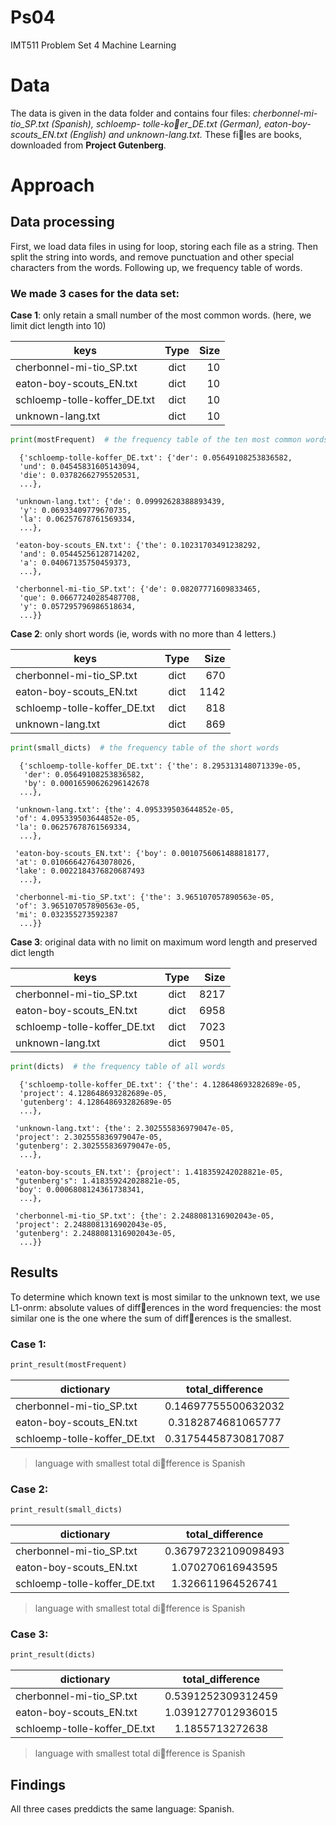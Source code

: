 # Ps04
IMT511 Problem Set 4 Machine Learning

# Data
The data is given in the data folder and contains four files: 
_cherbonnel-mi-tio_SP.txt (Spanish), schloemp- tolle-ko􏰂er_DE.txt (German), 
eaton-boy-scouts_EN.txt (English) and unknown-lang.txt._ 
These fi􏰃les are books, downloaded from **Project Gutenberg**.

# Approach

## Data processing
 First, we load data files in using for loop, storing each file as a string.
 Then split the string into words, and remove punctuation and other special characters
 from the words. Following up, we frequency table of words.
 
 
###  We made 3 cases for the data set:
**Case 1**: only retain a small number of the most common words. (here, we limit  dict length into 10)

| keys                         | Type   | Size  |
| ---------------------------- |:------:| -----:|
| cherbonnel-mi-tio_SP.txt     | dict   |   10  |
| eaton-boy-scouts_EN.txt      | dict   |   10  |
| schloemp-tolle-koffer_DE.txt | dict   |   10  |
| unknown-lang.txt             | dict   |   10  |

```python
print(mostFrequent)  # the frequency table of the ten most common words
```

```
  {'schloemp-tolle-koffer_DE.txt': {'der': 0.05649108253836582,
  'und': 0.04545831605143094,
  'die': 0.03782662795520531,
  ...},
  
 'unknown-lang.txt': {'de': 0.09992628388893439,
  'y': 0.06933409779670735,
  'la': 0.06257678761569334,
  ...},
  
 'eaton-boy-scouts_EN.txt': {'the': 0.10231703491238292,
  'and': 0.05445256128714202,
  'a': 0.04067135750459373,
  ...},
  
 'cherbonnel-mi-tio_SP.txt': {'de': 0.08207771609833465,
  'que': 0.06677240285487708,
  'y': 0.057295796986518634,
  ...}}
``` 
**Case 2**: only short words (ie, words with no more than 4 letters.)

| keys                         | Type   | Size  |
| ---------------------------- |:------:| -----:|
| cherbonnel-mi-tio_SP.txt     | dict   |  670  |
| eaton-boy-scouts_EN.txt      | dict   | 1142  |
| schloemp-tolle-koffer_DE.txt | dict   |  818  |
| unknown-lang.txt             | dict   |  869  |

```python
print(small_dicts)  # the frequency table of the short words
```
```
  {'schloemp-tolle-koffer_DE.txt': {'the': 8.295313148071339e-05,
   'der': 0.05649108253836582, 
   'by': 0.00016590626296142678
  ...},
  
 'unknown-lang.txt': {the': 4.095339503644852e-05, 
 'of': 4.095339503644852e-05, 
 'la': 0.06257678761569334,
  ...},
  
 'eaton-boy-scouts_EN.txt': {'boy': 0.0010756061488818177, 
 'at': 0.010666427643078026, 
 'lake': 0.0022184376820687493
  ...},
  
 'cherbonnel-mi-tio_SP.txt': {'the': 3.965107057890563e-05, 
 'of': 3.965107057890563e-05, 
 'mi': 0.032355273592387
  ...}}
``` 

**Case 3**: original data with no limit on maximum word length and preserved dict length

| keys                         | Type   | Size  |
| ---------------------------- |:------:| -----:|
| cherbonnel-mi-tio_SP.txt     | dict   | 8217  |
| eaton-boy-scouts_EN.txt      | dict   | 6958  |
| schloemp-tolle-koffer_DE.txt | dict   | 7023  |
| unknown-lang.txt             | dict   | 9501  |

```python
print(dicts)  # the frequency table of all words
```

```
  {'schloemp-tolle-koffer_DE.txt': {'the': 4.128648693282689e-05, 
  'project': 4.128648693282689e-05, 
  'gutenberg': 4.128648693282689e-05
  ...},
  
 'unknown-lang.txt': {the': 2.302555836979047e-05, 
 'project': 2.302555836979047e-05, 
 'gutenberg': 2.302555836979047e-05, 
  ...},
  
 'eaton-boy-scouts_EN.txt': {project': 1.418359242028821e-05, 
 "gutenberg's": 1.418359242028821e-05, 
 'boy': 0.0006808124361738341,
  ...},
  
 'cherbonnel-mi-tio_SP.txt': {the': 2.2488081316902043e-05, 
 'project': 2.2488081316902043e-05, 
 'gutenberg': 2.2488081316902043e-05, 
  ...}}
``` 
## Results
To determine which known text is most similar to the unknown text, 
we use L1-onrm: absolute values of diff􏰂erences in the word frequencies: 
the most similar one is the one where the sum of diff􏰂erences is the smallest.

### Case 1:
```python
print_result(mostFrequent)  
```
| dictionary                   | total_difference    | 
| ---------------------------- |:-------------------:| 
| cherbonnel-mi-tio_SP.txt     | 0.14697755500632032 | 
| eaton-boy-scouts_EN.txt      | 0.3182874681065777  |
| schloemp-tolle-koffer_DE.txt | 0.31754458730817087 |

> language with smallest total di􏰂fference is Spanish 
### Case 2:
```python
print_result(small_dicts)  
```
| dictionary                   | total_difference    | 
| ---------------------------- |:-------------------:| 
| cherbonnel-mi-tio_SP.txt     | 0.36797232109098493  | 
| eaton-boy-scouts_EN.txt      | 1.070270616943595   |
| schloemp-tolle-koffer_DE.txt | 1.326611964526741   |

> language with smallest total di􏰂fference is Spanish 

### Case 3:
```python
print_result(dicts)  
```
| dictionary                   | total_difference    | 
| ---------------------------- |:-------------------:| 
| cherbonnel-mi-tio_SP.txt     | 0.5391252309312459  | 
| eaton-boy-scouts_EN.txt      | 1.0391277012936015  |
| schloemp-tolle-koffer_DE.txt | 1.1855713272638     |

> language with smallest total di􏰂fference is Spanish 

## Findings
All three cases preddicts the same language: Spanish.
